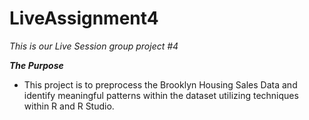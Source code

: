 # LiveAssignment4

*This is our Live Session group project #4*

___The Purpose___

* This project is to preprocess the Brooklyn Housing Sales Data and identify meaningful patterns within the dataset utilizing
techniques within R and R Studio.


